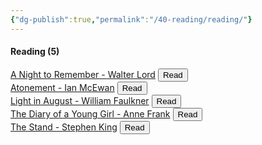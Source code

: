 ```yaml
---
{"dg-publish":true,"permalink":"/40-reading/reading/"}
---
```


<h4><span>Reading (5)</span></h4><span><span><a aria-label-position="top" aria-label="40 Reading/Books/A Night to Remember - Walter Lord.md" data-href="40 Reading/Books/A Night to Remember - Walter Lord.md" href="40 Reading/Books/A Night to Remember - Walter Lord.md" class="internal-link" target="_blank" rel="noopener">A Night to Remember - Walter Lord</a>  </span></span><button class="vertical-tab-nav-item is-active undefined ">Read</button><br><span><span><a aria-label-position="top" aria-label="40 Reading/Books/Atonement - Ian McEwan.md" data-href="40 Reading/Books/Atonement - Ian McEwan.md" href="40 Reading/Books/Atonement - Ian McEwan.md" class="internal-link" target="_blank" rel="noopener">Atonement - Ian McEwan</a>  </span></span><button class="vertical-tab-nav-item is-active undefined ">Read</button><br><span><span><a aria-label-position="top" aria-label="40 Reading/Books/Light in August - William Faulkner.md" data-href="40 Reading/Books/Light in August - William Faulkner.md" href="40 Reading/Books/Light in August - William Faulkner.md" class="internal-link" target="_blank" rel="noopener">Light in August - William Faulkner</a>  </span></span><button class="vertical-tab-nav-item is-active undefined ">Read</button><br><span><span><a aria-label-position="top" aria-label="40 Reading/Books/The Diary of a Young Girl - Anne Frank.md" data-href="40 Reading/Books/The Diary of a Young Girl - Anne Frank.md" href="40 Reading/Books/The Diary of a Young Girl - Anne Frank.md" class="internal-link" target="_blank" rel="noopener">The Diary of a Young Girl - Anne Frank</a>  </span></span><button class="vertical-tab-nav-item is-active undefined ">Read</button><br><span><span><a aria-label-position="top" aria-label="40 Reading/Books/The Stand - Stephen King.md" data-href="40 Reading/Books/The Stand - Stephen King.md" href="40 Reading/Books/The Stand - Stephen King.md" class="internal-link" target="_blank" rel="noopener">The Stand - Stephen King</a>  </span></span><button class="vertical-tab-nav-item is-active undefined ">Read</button><br>
